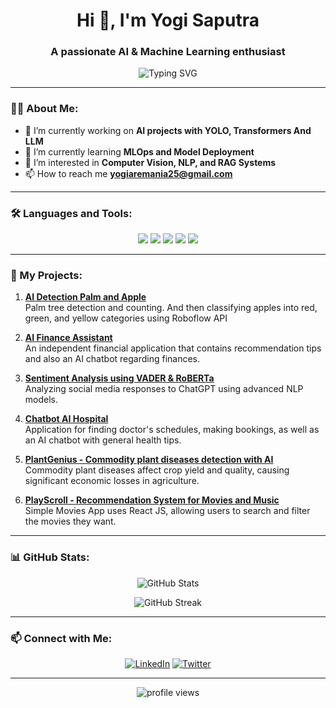 <h1 align="center">Hi 👋, I'm Yogi Saputra</h1>
<h3 align="center">A passionate AI & Machine Learning enthusiast</h3>

<p align="center">
  <img src="https://readme-typing-svg.demolab.com?font=Fira+Code&size=20&duration=4000&pause=500&center=true&vCenter=true&width=435&lines=AI+%26+Machine+Learning+Engineer;Passionate+about+Deep+Learning;Building+Smart+Systems+%26+Models" alt="Typing SVG" />
</p>

---

### 👨‍💻 About Me:
- 🔭 I’m currently working on **AI projects with YOLO, Transformers And LLM**  
- 🌱 I’m currently learning **MLOps and Model Deployment**  
- 🤔 I’m interested in **Computer Vision, NLP, and RAG Systems**  
- 📫 How to reach me **yogiaremania25@gmail.com**

---

### 🛠️ Languages and Tools:
<p align="center">
  <img src="https://img.shields.io/badge/Python-3776AB?style=for-the-badge&logo=python&logoColor=white" />
  <img src="https://img.shields.io/badge/TensorFlow-FF6F00?style=for-the-badge&logo=tensorflow&logoColor=white" />
  <img src="https://img.shields.io/badge/PyTorch-EE4C2C?style=for-the-badge&logo=pytorch&logoColor=white" />
  <img src="https://img.shields.io/badge/HuggingFace-FFD43B?style=for-the-badge&logo=huggingface&logoColor=black" />
  <img src="https://img.shields.io/badge/Streamlit-FF4B4B?style=for-the-badge&logo=streamlit&logoColor=white" />
</p>

---

### 🚀 My Projects:
1. **[AI Detection Palm and Apple](https://github.com/sptryogi/AI-Detection-for-Palm-and-Apple)**  
   Palm tree detection and counting. And then classifying apples into red, green, and yellow categories using Roboflow API

2. **[AI Finance Assistant](https://github.com/sptryogi/AI_Finance_Assistant)**  
   An independent financial application that contains recommendation tips and also an AI chatbot regarding finances.

3. **[Sentiment Analysis using VADER & RoBERTa](https://github.com/sptryogi/Sentiment-Analysis-VADER-RoBERTa)**  
   Analyzing social media responses to ChatGPT using advanced NLP models.

4. **[Chatbot AI Hospital](https://github.com/sptryogi/Chatbot-AI-Hospital)**  
   Application for finding doctor's schedules, making bookings, as well as an AI chatbot with general health tips.

5. **[PlantGenius - Commodity plant diseases detection with AI](https://github.com/sptryogi/Capstone-PlantGenius)**  
   Commodity plant diseases affect crop yield and quality, causing significant economic losses in agriculture.

6. **[PlayScroll - Recommendation System for Movies and Music](https://github.com/sptryogi/Movie-Music)**  
   Simple Movies App uses React JS, allowing users to search and filter the movies they want.

---

### 📊 GitHub Stats:
<p align="center">
  <img src="https://github-readme-stats.vercel.app/api?username=yogisaputra&show_icons=true&theme=radical" alt="GitHub Stats" />
</p>
<p align="center">
  <img src="https://github-readme-streak-stats.herokuapp.com/?user=yogisaputra&theme=radical" alt="GitHub Streak" />
</p>

---

### 📫 Connect with Me:
<p align="center">
  <a href="[https://linkedin.com/in/yogi-saputra](https://www.linkedin.com/in/yogi-saputra-5614b618b/)"><img src="https://img.shields.io/badge/LinkedIn-0077B5?style=for-the-badge&logo=linkedin&logoColor=white" alt="LinkedIn"></a>
  <a href="https://twitter.com/yogi_ai"><img src="https://img.shields.io/badge/Twitter-1DA1F2?style=for-the-badge&logo=twitter&logoColor=white" alt="Twitter"></a>
</p>

---

<p align="center">
  <img src="https://komarev.com/ghpvc/?username=yogisaputra&style=flat-square&color=blue" alt="profile views"/>
</p>
